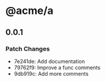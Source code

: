 # @acme/a

## 0.0.1

### Patch Changes

- 7e241de: Add documentation
- 79762f9: Improve a func comments
- 9db919c: Add more comments
